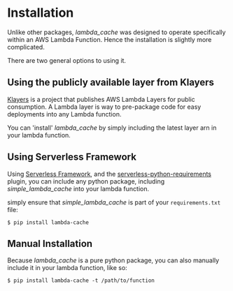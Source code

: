 # Installation

Unlike other packages, _lambda_cache_ was designed to operate specifically within an AWS Lambda Function. Hence the installation is slightly more complicated.

There are two general options to using it.

## Using the publicly available layer from Klayers

[Klayers](https://github.com/keithrozario/Klayers) is a project that publishes AWS Lambda Layers for public consumption. A Lambda layer is way to pre-package code for easy deployments into any Lambda function.

You can 'install' _lambda_cache_ by simply including the latest layer arn in your lambda function.

## Using Serverless Framework

Using [Serverless Framework](https://serverless.com/), and the [serverless-python-requirements](https://serverless.com/plugins/serverless-python-requirements/) plugin, you can include any python package, including _simple_lambda_cache_ into your lambda function.

simply ensure that _simple_lambda_cache_ is part of your `requirements.txt` file:

    $ pip install lambda-cache


## Manual Installation

Because _lambda_cache_ is a pure python package, you can also manually include it in your lambda function, like so:

    $ pip install lambda-cache -t /path/to/function


